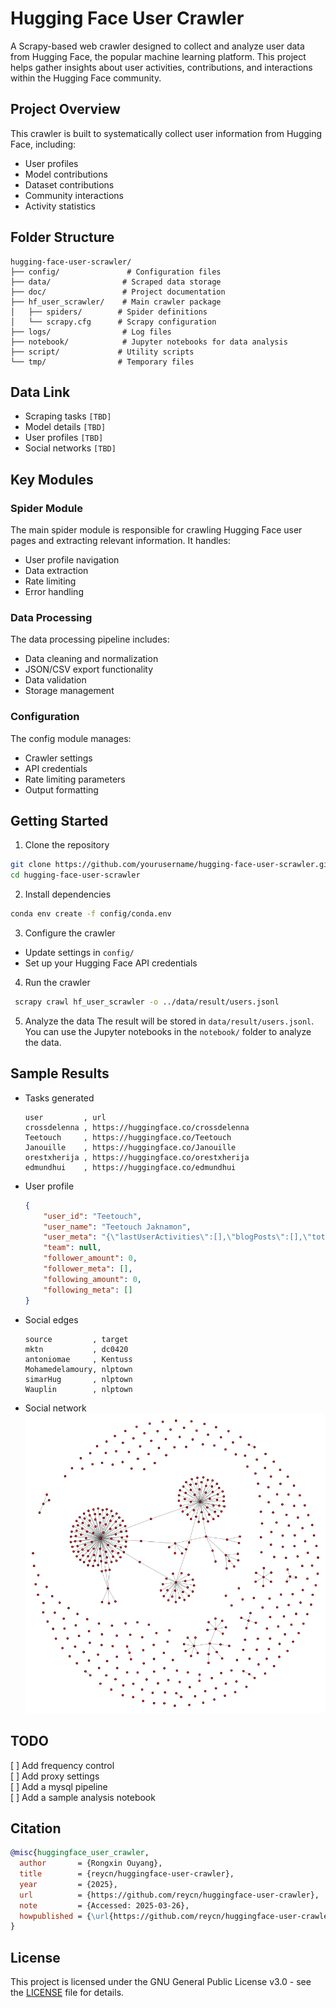 <!--
 * @Author: Rongxin rongxin@u.nus.edu
 * @Date: 2025-03-25 23:52:25
 * @LastEditors: Rongxin rongxin@u.nus.edu
 * @LastEditTime: 2025-03-26 01:56:51
 * @FilePath: /hugging-face-user-scrawler/README.MD
 * @Description: 这是默认设置,请设置`customMade`, 打开koroFileHeader查看配置 进行设置: https://github.com/OBKoro1/koro1FileHeader/wiki/%E9%85%8D%E7%BD%AE
-->

# Hugging Face User Crawler

A Scrapy-based web crawler designed to collect and analyze user data from Hugging Face, the popular machine learning platform. This project helps gather insights about user activities, contributions, and interactions within the Hugging Face community.

## Project Overview

This crawler is built to systematically collect user information from Hugging Face, including:
- User profiles
- Model contributions
- Dataset contributions
- Community interactions
- Activity statistics

## Folder Structure

```
hugging-face-user-scrawler/
├── config/               # Configuration files
├── data/                # Scraped data storage
├── doc/                 # Project documentation
├── hf_user_scrawler/    # Main crawler package
│   ├── spiders/        # Spider definitions
│   └── scrapy.cfg      # Scrapy configuration
├── logs/                # Log files
├── notebook/            # Jupyter notebooks for data analysis
├── script/             # Utility scripts
└── tmp/                # Temporary files
```

## Data Link
- Scraping tasks `[TBD]`  
- Model details `[TBD]`  
- User profiles `[TBD]`  
- Social networks `[TBD]`  

## Key Modules

### Spider Module
The main spider module is responsible for crawling Hugging Face user pages and extracting relevant information. It handles:
- User profile navigation
- Data extraction
- Rate limiting
- Error handling

### Data Processing
The data processing pipeline includes:
- Data cleaning and normalization
- JSON/CSV export functionality
- Data validation
- Storage management

### Configuration
The config module manages:
- Crawler settings
- API credentials
- Rate limiting parameters
- Output formatting

## Getting Started

1. Clone the repository
```bash
git clone https://github.com/yourusername/hugging-face-user-scrawler.git
cd hugging-face-user-scrawler
```

2. Install dependencies
```bash
conda env create -f config/conda.env
```

3. Configure the crawler
- Update settings in `config/`
- Set up your Hugging Face API credentials

4. Run the crawler
```bash
 scrapy crawl hf_user_scrawler -o ../data/result/users.jsonl  
```
5. Analyze the data
The result will be stored in `data/result/users.jsonl`. You can use the Jupyter notebooks in the `notebook/` folder to analyze the data.

## Sample Results
- Tasks generated
    ```csv
    user         , url
    crossdelenna , https://huggingface.co/crossdelenna
    Teetouch     , https://huggingface.co/Teetouch
    Janouille    , https://huggingface.co/Janouille
    orestxherija , https://huggingface.co/orestxherija
    edmundhui    , https://huggingface.co/edmundhui
    ```
- User profile
    ```json
    {
        "user_id": "Teetouch",
        "user_name": "Teetouch Jaknamon",
        "user_meta": "{\"lastUserActivities\":[],\"blogPosts\":[],\"totalBlogPosts\":0,\"canReadDatabase\":false,\"canManageEntities\":false,\"canReadEntities\":false,\"canImpersonate\":false,\"canManageBilling\":false,\"communityScore\":0,\"collections\":[],\"datasets\":[],\"models\":[{\"author\":\"Teetouch\",\"authorData\":{\"_id\":\"620b0b423c0931626a7c92c2\",\"avatarUrl\":\"/avatars/d150cef7965877a88d7400c431c626d7.svg\",\"fullname\":\"Teetouch Jaknamon\",\"name\":\"Teetouch\",\"type\":\"user\",\"isPro\":false,\"isHf\":false,\"isHfAdmin\":false,\"isMod\":false},\"downloads\":0,\"gated\":false,\"id\":\"Teetouch/TEETOUQQ2222-attacut-th-to-en-pt2\",\"availableInferenceProviders\":[],\"lastModified\":\"2022-03-10T17:45:31.000Z\",\"likes\":0,\"private\":false,\"repoType\":\"model\",\"isLikedByUser\":false}],\"numberLikes\":0,\"papers\":[],\"posts\":[],\"totalPosts\":0,\"spaces\":[],\"u\":{\"avatarUrl\":\"/avatars/d150cef7965877a88d7400c431c626d7.svg\",\"isPro\":false,\"fullname\":\"Teetouch Jaknamon\",\"user\":\"Teetouch\",\"orgs\":[],\"signup\":{},\"isHf\":false,\"isMod\":false,\"type\":\"user\"},\"upvotes\":0,\"repoFilterModels\":{\"sortKey\":\"modified\"},\"repoFilterDatasets\":{\"sortKey\":\"modified\"},\"repoFilterSpaces\":{\"sortKey\":\"modified\"},\"numFollowers\":0,\"numFollowingUsers\":0,\"numFollowingOrgs\":0,\"isFollowing\":false,\"isFollower\":false,\"sampleFollowers\":[],\"isWatching\":false,\"acceptLanguages\":[\"en\"]}",
        "team": null,
        "follower_amount": 0,
        "follower_meta": [],
        "following_amount": 0,
        "following_meta": []
    }
    ```
- Social edges
    ```csv
    source         , target
    mktn           , dc0420
    antoniomae     , Kentuss
    Mohamedelamoury, nlptown
    simarHug       , nlptown
    Wauplin        , nlptown
    ```
- Social network
  ![social_network](output/figure/network.png)

## TODO  
[ ] Add frequency control  
[ ] Add proxy settings  
[ ] Add a mysql pipeline  
[ ] Add a sample analysis notebook  

## Citation
```bibtex
@misc{huggingface_user_crawler,
  author       = {Rongxin Ouyang},
  title        = {reycn/huggingface-user-crawler},
  year         = {2025},
  url          = {https://github.com/reycn/huggingface-user-crawler},
  note         = {Accessed: 2025-03-26},
  howpublished = {\url{https://github.com/reycn/huggingface-user-crawler}}
}
```

## License

This project is licensed under the GNU General Public License v3.0 - see the [LICENSE](LICENSE) file for details.

